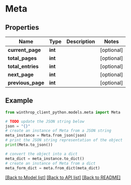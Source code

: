 # Meta


## Properties

Name | Type | Description | Notes
------------ | ------------- | ------------- | -------------
**current_page** | **int** |  | [optional] 
**total_pages** | **int** |  | [optional] 
**total_entries** | **int** |  | [optional] 
**next_page** | **int** |  | [optional] 
**previous_page** | **int** |  | [optional] 

## Example

```python
from winthrop_client_python.models.meta import Meta

# TODO update the JSON string below
json = "{}"
# create an instance of Meta from a JSON string
meta_instance = Meta.from_json(json)
# print the JSON string representation of the object
print(Meta.to_json())

# convert the object into a dict
meta_dict = meta_instance.to_dict()
# create an instance of Meta from a dict
meta_form_dict = meta.from_dict(meta_dict)
```
[[Back to Model list]](../README.md#documentation-for-models) [[Back to API list]](../README.md#documentation-for-api-endpoints) [[Back to README]](../README.md)


